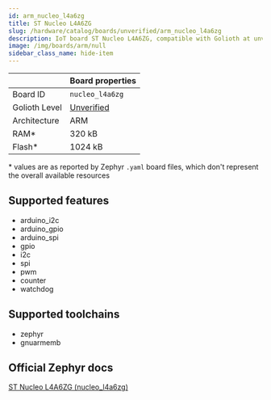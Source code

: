 ```yaml
---
id: arm_nucleo_l4a6zg
title: ST Nucleo L4A6ZG
slug: /hardware/catalog/boards/unverified/arm_nucleo_l4a6zg
description: IoT board ST Nucleo L4A6ZG, compatible with Golioth at unverified level.
image: /img/boards/arm/null
sidebar_class_name: hide-item
---
```


[//]: # (This is an auto-generated file, do not edit! Changes to it will be lost upon re-generation)



|                | Board properties     |
| -------------  | -------------------- |
| Board ID       | `nucleo_l4a6zg` |
| Golioth Level  | [Unverified](/hardware#unverified-boards) |
| Architecture   | ARM |
| RAM*           | 320 kB |
| Flash*         | 1024 kB |

\* values are as reported by Zephyr `.yaml` board files, which don't represent the overall available resources



## Supported features

* arduino_i2c
* arduino_gpio
* arduino_spi
* gpio
* i2c
* spi
* pwm
* counter
* watchdog

## Supported toolchains

* zephyr
* gnuarmemb

## Official Zephyr docs

[ST Nucleo L4A6ZG (nucleo_l4a6zg)](https://docs.zephyrproject.org/latest/boards/arm/nucleo_l4a6zg/doc/index.html)

